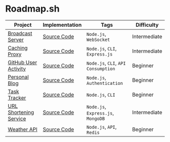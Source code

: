 # Roadmap.sh

| Project                                                                      | Implementation                                                         | Tags                                | Difficulty   |
| ---------------------------------------------------------------------------- | ---------------------------------------------------------------------- | ----------------------------------- | ------------ |
| [Broadcast Server](https://roadmap.sh/projects/broadcast-server)             | [Source Code](./Backend-Projects/Intermediate/Broadcast-Server/)       | `Node.js`, `WebSocket`              | Intermediate |
| [Caching Proxy](https://roadmap.sh/projects/caching-server)                  | [Source Code](./Backend-Projects/Intermediate/Caching-Proxy/)          | `Node.js`, `CLI`, `Express.js`      | Intermediate |
| [GitHub User Activity](https://roadmap.sh/projects/github-user-activity)     | [Source Code](./Backend-Projects/Beginner/GitHub-User-Activity/)       | `Node.js`, `CLI`, `API Consumption` | Beginner     |
| [Personal Blog](https://roadmap.sh/projects/personal-blog)                   | [Source Code](./Backend-Projects/Beginner/Personal-Blog/)              | `Node.js`, `Authentication`         | Beginner     |
| [Task Tracker](https://roadmap.sh/projects/task-tracker)                     | [Source Code](./Backend-Projects/Beginner/Task-Tracker/)               | `Node.js`, `CLI`                    | Beginner     |
| [URL Shortening Service](https://roadmap.sh/projects/url-shortening-service) | [Source Code](./Backend-Projects/Intermediate/URL-Shortening-Service/) | `Node.js`, `Express.js`, `MongoDB`  | Intermediate |
| [Weather API](https://roadmap.sh/projects/weather-api-wrapper-service)       | [Source Code](./Backend-Projects/Beginner/Weather-API/)                | `Node.js`, `API`, `Redis`           | Beginner     |

